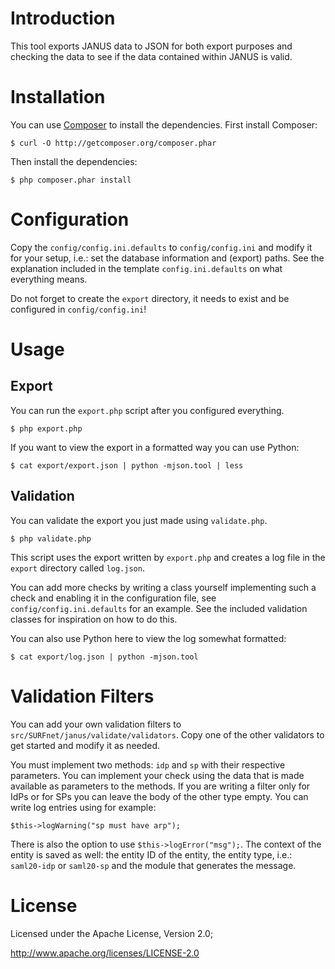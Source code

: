 # Introduction
This tool exports JANUS data to JSON for both export purposes and checking the
data to see if the data contained within JANUS is valid.

# Installation
You can use [Composer](http://getcomposer.org/) to install the dependencies.
First install Composer:

    $ curl -O http://getcomposer.org/composer.phar

Then install the dependencies:

    $ php composer.phar install

# Configuration
Copy the `config/config.ini.defaults` to `config/config.ini` and modify it for
your setup, i.e.: set the database information and (export) paths. See the
explanation included in the template `config.ini.defaults` on what everything
means.

Do not forget to create the `export` directory, it needs to exist and be
configured in `config/config.ini`!

# Usage

## Export
You can run the `export.php` script after you configured everything.

    $ php export.php

If you want to view the export in a formatted way you can use Python:

    $ cat export/export.json | python -mjson.tool | less
    
## Validation
You can validate the export you just made using `validate.php`.

    $ php validate.php
    
This script uses the export written by `export.php` and creates a log file in
the `export` directory called `log.json`.

You can add more checks by writing a class yourself implementing such a check
and enabling it in the configuration file, see `config/config.ini.defaults` for
an example. See the included validation classes for inspiration on how to do
this.

You can also use Python here to view the log somewhat formatted:

    $ cat export/log.json | python -mjson.tool

# Validation Filters
You can add your own validation filters to 
`src/SURFnet/janus/validate/validators`. Copy one of the other validators to 
get started and modify it as needed.

You must implement two methods: `idp` and `sp` with their respective parameters.
You can implement your check using the data that is made available as 
parameters to the methods. If you are writing a filter only for IdPs or for SPs
you can leave the body of the other type empty. You can write log entries 
using for example:

    $this->logWarning("sp must have arp");
    
There is also the option to use `$this->logError("msg");`. The context of the 
entity is saved as well: the entity ID of the entity, the entity type, i.e.:
`saml20-idp` or `saml20-sp` and the module that generates the message.

# License
Licensed under the Apache License, Version 2.0;

   http://www.apache.org/licenses/LICENSE-2.0
